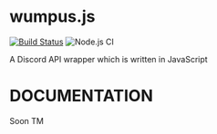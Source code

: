 # wumpus.js
[![Build Status](https://travis-ci.com/Sardonyx78/wumpus.js.svg?branch=master)](https://travis-ci.com/Sardonyx78/wumpus.js)
![Node.js CI](https://github.com/Sardonyx78/wumpus.js/workflows/Node.js%20CI/badge.svg?branch=master)

A Discord API wrapper which is written in JavaScript
# DOCUMENTATION
Soon TM
